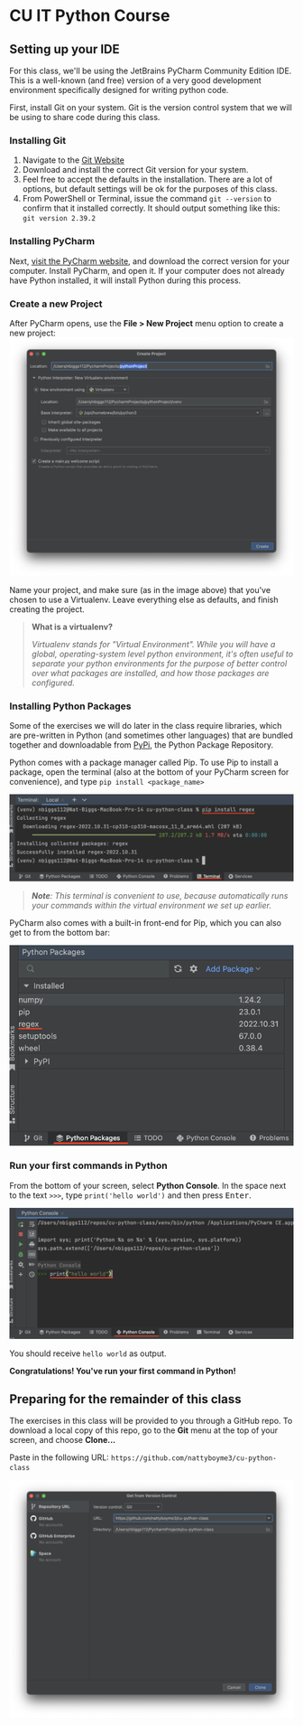 # CU IT Python Course
## Setting up your IDE
For this class, we'll be using the JetBrains PyCharm Community Edition IDE. This is a well-known (and free) version of a 
very good development environment specifically designed for writing python code.

First, install Git on your system. Git is the version control system that we will be using to share code during this class.

### Installing Git

1. Navigate to the [Git Website](https://git-scm.com/download/windows)
2. Download and install the correct Git version for your system.
3. Feel free to accept the defaults in the installation. There are a lot of options, but default settings will be ok for the purposes of this class.
4. From PowerShell or Terminal, issue the command `git --version` to confirm that it installed correctly. It should output something like this: `git version 2.39.2`

### Installing PyCharm

Next, [visit the PyCharm website](https://www.jetbrains.com/pycharm/download/), and download the correct 
version for your computer. Install PyCharm, and open it. If your computer does not already have Python installed, it will install Python during this process.

### Create a new Project

After PyCharm opens, use the **File > New Project** menu option to create a new project: 
![](img/python_project.png "pycharm new project window")

Name your project, and make sure (as in the image above) that you've chosen to use a Virtualenv. 
Leave everything else as defaults, and finish creating the project.

> **What is a virtualenv?** 
> 
> _Virtualenv stands for "Virtual Environment". While you will have a global, operating-system_
> _level python environment, it's often useful to separate your python environments for the purpose of better control_ 
> _over what packages are installed, and how those packages are configured._

### Installing Python Packages

Some of the exercises we will do later in the class require libraries, which are pre-written in Python 
(and sometimes other languages) that are bundled together and downloadable from [PyPi](http://pypi.org), 
the Python Package Repository.

Python comes with a package manager called Pip. To use Pip to install a package, open the terminal 
(also at the bottom of your PyCharm screen for convenience), and type `pip install <package_name>`

![](img/pip_install.png "installing a package through pip in the terminal")

> ***Note**: This terminal is convenient to use, because automatically runs your commands within the virtual environment we set up earlier.*

PyCharm also comes with a built-in front-end for Pip, which you can also get to from the bottom bar:

![](img/python_packages.png "pycharm python packages window")

### Run your first commands in Python

From the bottom of your screen, select **Python Console**. 
In the space next to the text `>>>`, type `print('hello world')` and then press <kbd>Enter</kbd>. 

![](img/python_console.png "pycharm new project window")

You should receive `hello world` as output. 

**Congratulations! You've run your first command in Python!**


## Preparing for the remainder of this class

The exercises in this class will be provided to you through a GitHub repo. To download a local copy of this repo, 
go to the **Git** menu at the top of your screen, and choose **Clone...**

Paste in the following URL: 
`https://github.com/nattyboyme3/cu-python-class`

![](img/git_clone.png "clone the github repo")

